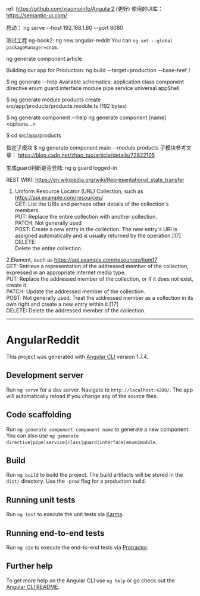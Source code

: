 ref:
    https://github.com/xiaomoinfo/Angular2 (更好)
使用的UI库： https://semantic-ui.com/

启动：
ng serve --host 192.168.1.80 --port 8080

测试工程 ng-book2:
ng new angular-reddit
You can `ng set --global packageManager=cnpm`.

ng generate component article

Building our app for Production:
ng build --target=production --base-href /

$ ng generate --help
Available schematics:
    application
    class
    component
    directive
    enum
    guard
    interface
    module
    pipe
    service
    universal
    appShell

$ ng generate module products
  create src/app/products/products.module.ts (192 bytes)

$ ng generate component --help
ng generate component [name] <options...>
  
$ cd src/app/products

指定子模块
$ ng generate component main --module products
子模块参考文章：
https://blog.csdn.net/zhao_tuo/article/details/72822105

生成guard判断是否登陆:
ng g guard logged-in

REST WIKI:
https://en.wikipedia.org/wiki/Representational_state_transfer

1. Uniform Resource Locator (URL) Collection, such as https://api.example.com/resources/ 	
GET:
    List the URIs and perhaps other details of the collection's members. 	
PUT:
    Replace the entire collection with another collection. 	
PATCH:
    Not generally used 	
POST:
    Create a new entry in the collection. The new entry's URI is assigned automatically and is usually returned by the operation.[17] 	
DELETE:    
    Delete the entire collection.

2.Element, such as https://api.example.com/resources/item17 	
GET:
    Retrieve a representation of the addressed member of the collection, expressed in an appropriate Internet media type. 	
PUT:
    Replace the addressed member of the collection, or if it does not exist, create it. 	
PATCH:
    Update the addressed member of the collection. 	
POST:
    Not generally used. Treat the addressed member as a collection in its own right and create a new entry within it.[17] 	
DELETE:
    Delete the addressed member of the collection.




------------------
# AngularReddit

This project was generated with [Angular CLI](https://github.com/angular/angular-cli) version 1.7.4.

## Development server

Run `ng serve` for a dev server. Navigate to `http://localhost:4200/`. The app will automatically reload if you change any of the source files.

## Code scaffolding

Run `ng generate component component-name` to generate a new component. You can also use `ng generate directive|pipe|service|class|guard|interface|enum|module`.

## Build

Run `ng build` to build the project. The build artifacts will be stored in the `dist/` directory. Use the `-prod` flag for a production build.

## Running unit tests

Run `ng test` to execute the unit tests via [Karma](https://karma-runner.github.io).

## Running end-to-end tests

Run `ng e2e` to execute the end-to-end tests via [Protractor](http://www.protractortest.org/).

## Further help

To get more help on the Angular CLI use `ng help` or go check out the [Angular CLI README](https://github.com/angular/angular-cli/blob/master/README.md).
